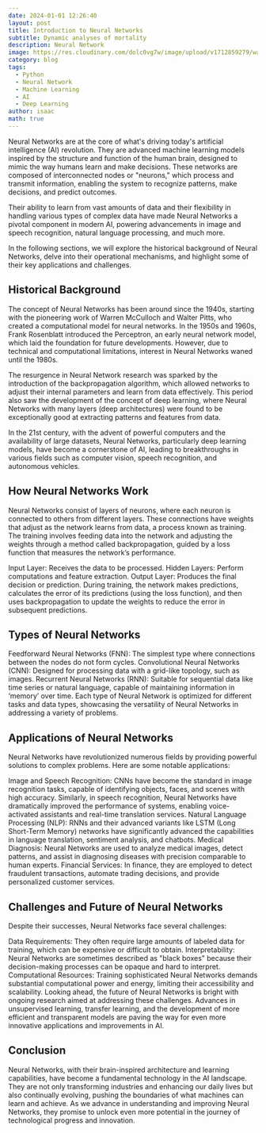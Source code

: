 ```yaml
---
date: 2024-01-01 12:26:40
layout: post
title: Introduction to Neural Networks
subtitle: Dynamic analyses of mortality
description: Neural Network
image: https://res.cloudinary.com/dolc0vg7w/image/upload/v1712859279/waffle/vdtawih3ikbuoqcnoehp.webp
category: blog
tags:
  - Python
  - Neural Network
  - Machine Learning
  - AI
  - Deep Learning
author: isaac
math: true
---
```


Neural Networks are at the core of what's driving today's artificial intelligence (AI) revolution. They are advanced machine learning models inspired by the structure and function of the human brain, designed to mimic the way humans learn and make decisions. These networks are composed of interconnected nodes or "neurons," which process and transmit information, enabling the system to recognize patterns, make decisions, and predict outcomes.

Their ability to learn from vast amounts of data and their flexibility in handling various types of complex data have made Neural Networks a pivotal component in modern AI, powering advancements in image and speech recognition, natural language processing, and much more.

In the following sections, we will explore the historical background of Neural Networks, delve into their operational mechanisms, and highlight some of their key applications and challenges.

## Historical Background
The concept of Neural Networks has been around since the 1940s, starting with the pioneering work of Warren McCulloch and Walter Pitts, who created a computational model for neural networks. In the 1950s and 1960s, Frank Rosenblatt introduced the Perceptron, an early neural network model, which laid the foundation for future developments. However, due to technical and computational limitations, interest in Neural Networks waned until the 1980s.

The resurgence in Neural Network research was sparked by the introduction of the backpropagation algorithm, which allowed networks to adjust their internal parameters and learn from data effectively. This period also saw the development of the concept of deep learning, where Neural Networks with many layers (deep architectures) were found to be exceptionally good at extracting patterns and features from data.

In the 21st century, with the advent of powerful computers and the availability of large datasets, Neural Networks, particularly deep learning models, have become a cornerstone of AI, leading to breakthroughs in various fields such as computer vision, speech recognition, and autonomous vehicles.

## How Neural Networks Work
Neural Networks consist of layers of neurons, where each neuron is connected to others from different layers. These connections have weights that adjust as the network learns from data, a process known as training. The training involves feeding data into the network and adjusting the weights through a method called backpropagation, guided by a loss function that measures the network’s performance.

Input Layer: Receives the data to be processed.
Hidden Layers: Perform computations and feature extraction.
Output Layer: Produces the final decision or prediction.
During training, the network makes predictions, calculates the error of its predictions (using the loss function), and then uses backpropagation to update the weights to reduce the error in subsequent predictions.

## Types of Neural Networks
Feedforward Neural Networks (FNN): The simplest type where connections between the nodes do not form cycles.
Convolutional Neural Networks (CNN): Designed for processing data with a grid-like topology, such as images.
Recurrent Neural Networks (RNN): Suitable for sequential data like time series or natural language, capable of maintaining information in ‘memory’ over time.
Each type of Neural Network is optimized for different tasks and data types, showcasing the versatility of Neural Networks in addressing a variety of problems.

## Applications of Neural Networks
Neural Networks have revolutionized numerous fields by providing powerful solutions to complex problems. Here are some notable applications:

Image and Speech Recognition: CNNs have become the standard in image recognition tasks, capable of identifying objects, faces, and scenes with high accuracy. Similarly, in speech recognition, Neural Networks have dramatically improved the performance of systems, enabling voice-activated assistants and real-time translation services.
Natural Language Processing (NLP): RNNs and their advanced variants like LSTM (Long Short-Term Memory) networks have significantly advanced the capabilities in language translation, sentiment analysis, and chatbots.
Medical Diagnosis: Neural Networks are used to analyze medical images, detect patterns, and assist in diagnosing diseases with precision comparable to human experts.
Financial Services: In finance, they are employed to detect fraudulent transactions, automate trading decisions, and provide personalized customer services.
## Challenges and Future of Neural Networks
Despite their successes, Neural Networks face several challenges:

Data Requirements: They often require large amounts of labeled data for training, which can be expensive or difficult to obtain.
Interpretability: Neural Networks are sometimes described as "black boxes" because their decision-making processes can be opaque and hard to interpret.
Computational Resources: Training sophisticated Neural Networks demands substantial computational power and energy, limiting their accessibility and scalability.
Looking ahead, the future of Neural Networks is bright with ongoing research aimed at addressing these challenges. Advances in unsupervised learning, transfer learning, and the development of more efficient and transparent models are paving the way for even more innovative applications and improvements in AI.

## Conclusion
Neural Networks, with their brain-inspired architecture and learning capabilities, have become a fundamental technology in the AI landscape. They are not only transforming industries and enhancing our daily lives but also continually evolving, pushing the boundaries of what machines can learn and achieve. As we advance in understanding and improving Neural Networks, they promise to unlock even more potential in the journey of technological progress and innovation.

